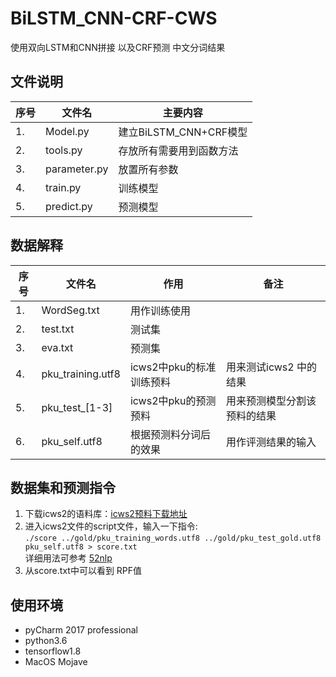 # BiLSTM_CNN-CRF-CWS
使用双向LSTM和CNN拼接 以及CRF预测 中文分词结果


## 文件说明
|序号|文件名|主要内容|
|---|----|--------|
|1. |Model.py|建立BiLSTM_CNN+CRF模型|
|2. |tools.py|存放所有需要用到函数方法|
|3. |parameter.py|放置所有参数|
|4. |train.py|训练模型|
|5. |predict.py|预测模型|


## 数据解释
|序号|文件名|作用|备注|
|----|---|----|---|
|1. |WordSeg.txt|用作训练使用|
|2. |test.txt|测试集|
|3. |eva.txt|预测集
|4. |pku_training.utf8|icws2中pku的标准训练预料|用来测试icws2 中的结果
|5. |pku_test_\[1-3\]|icws2中pku的预测预料|用来预测模型分割该预料的结果
|6. |pku_self.utf8|根据预测料分词后的效果|用作评测结果的输入

## 数据集和预测指令
1. 下载icws2的语料库：[icws2预料下载地址](http://sighan.cs.uchicago.edu/bakeoff2005/)
2. 进入icws2文件的script文件，输入一下指令:  
`./score ../gold/pku_training_words.utf8 ../gold/pku_test_gold.utf8 pku_self.utf8 > score.txt`  
详细用法可参考 [52nlp](http://www.52nlp.cn/%E4%B8%AD%E6%96%87%E5%88%86%E8%AF%8D%E5%85%A5%E9%97%A8%E4%B9%8B%E8%B5%84%E6%BA%90)
3. 从score.txt中可以看到 RPF值

## 使用环境
- pyCharm 2017 professional
- python3.6
- tensorflow1.8
- MacOS Mojave


